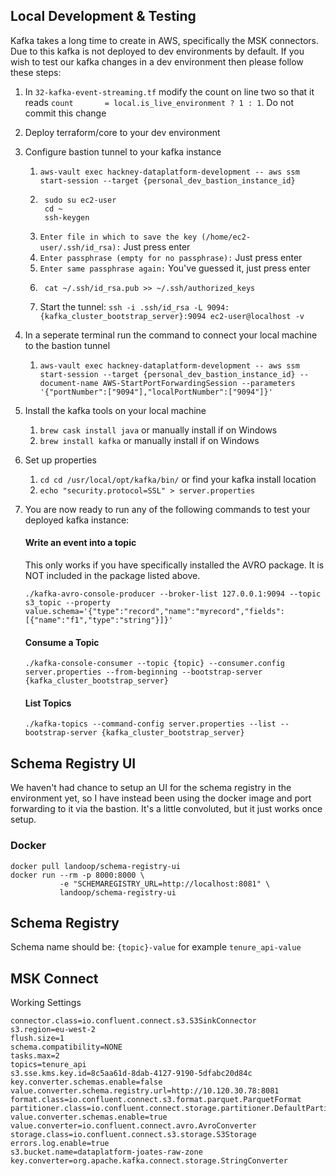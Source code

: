 ## Local Development & Testing

Kafka takes a long time to create in AWS, specifically the MSK connectors. Due to this kafka is not deployed to dev environments by default. 
If you wish to test our kafka changes in a dev environment then please follow these steps:

1. In ```32-kafka-event-streaming.tf``` modify the count on line two so that it reads ```count       = local.is_live_environment ? 1 : 1```. Do not commit this change
2. Deploy terraform/core to your dev environment
3. Configure bastion tunnel to your kafka instance
    1. ```aws-vault exec hackney-dataplatform-development -- aws ssm start-session --target {personal_dev_bastion_instance_id}```
    2. ```shell
        sudo su ec2-user
        cd ~
        ssh-keygen
        ```
    3. `Enter file in which to save the key (/home/ec2-user/.ssh/id_rsa):` Just press enter
    4. `Enter passphrase (empty for no passphrase):` Just press enter
    5. `Enter same passphrase again:` You've guessed it, just press enter
    6. ```shell
        cat ~/.ssh/id_rsa.pub >> ~/.ssh/authorized_keys
        ```
    7. Start the tunnel: ```ssh -i .ssh/id_rsa -L 9094:{kafka_cluster_bootstrap_server}:9094 ec2-user@localhost -v```
4. In a seperate terminal run the command to connect your local machine to the bastion tunnel 
    1. ```aws-vault exec hackney-dataplatform-development -- aws ssm start-session --target {personal_dev_bastion_instance_id} --document-name AWS-StartPortForwardingSession --parameters '{"portNumber":["9094"],"localPortNumber":["9094"]}'```
5. Install the kafka tools on your local machine
    1. ```brew cask install java``` or manually install if on Windows
    2. ```brew install kafka``` or manually install if on Windows
6. Set up properties
    1. ```cd cd /usr/local/opt/kafka/bin/``` or find your kafka install location
    1. ```echo "security.protocol=SSL" > server.properties```
7. You are now ready to run any of the following commands to test your deployed kafka instance:
   
   #### Write an event into a topic
   This only works if you have specifically installed the AVRO package. It is NOT included in the package listed above.
   ```shell
   ./kafka-avro-console-producer --broker-list 127.0.0.1:9094 --topic s3_topic --property value.schema='{"type":"record","name":"myrecord","fields":[{"name":"f1","type":"string"}]}'
   ```
   
   #### Consume a Topic
   ```shell
   ./kafka-console-consumer --topic {topic} --consumer.config server.properties --from-beginning --bootstrap-server {kafka_cluster_bootstrap_server}
   ```
   
   #### List Topics
   ```shell
   ./kafka-topics --command-config server.properties --list --bootstrap-server {kafka_cluster_bootstrap_server}
   ```

## Schema Registry UI
We haven't had chance to setup an UI for the schema registry in the environment yet, so I have instead been using the
docker image and port forwarding to it via the bastion. It's a little convoluted, but it just works once setup.

### Docker

```shell
docker pull landoop/schema-registry-ui
docker run --rm -p 8000:8000 \
           -e "SCHEMAREGISTRY_URL=http://localhost:8081" \
           landoop/schema-registry-ui
```

## Schema Registry
Schema name should be: `{topic}-value` for example `tenure_api-value`


## MSK Connect
Working Settings
```
connector.class=io.confluent.connect.s3.S3SinkConnector
s3.region=eu-west-2
flush.size=1
schema.compatibility=NONE
tasks.max=2
topics=tenure_api
s3.sse.kms.key.id=8c5aa61d-8dab-4127-9190-5dfabc20d84c
key.converter.schemas.enable=false
value.converter.schema.registry.url=http://10.120.30.78:8081
format.class=io.confluent.connect.s3.format.parquet.ParquetFormat
partitioner.class=io.confluent.connect.storage.partitioner.DefaultPartitioner
value.converter.schemas.enable=true
value.converter=io.confluent.connect.avro.AvroConverter
storage.class=io.confluent.connect.s3.storage.S3Storage
errors.log.enable=true
s3.bucket.name=dataplatform-joates-raw-zone
key.converter=org.apache.kafka.connect.storage.StringConverter
```
